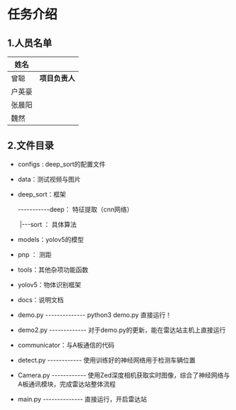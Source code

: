 # 任务介绍

## 1.人员名单

| 姓名   |                |
| ------ | -------------- |
| 曾聪   | **项目负责人** |
| 户英豪 |                |
| 张晨阳 |                |
| 魏然   |                |



## 2.文件目录

- configs : deep_sort的配置文件

- data：测试视频与图片

- deep_sort：框架

  -----------deep： 特征提取（cnn网络）

  ​        |---sort  ： 具体算法

- models：yolov5的模型

- pnp ： 测距

- tools：其他杂项功能函数

- yolov5：物体识别框架

- docs：说明文档

- demo.py -------------- python3 demo.py 直接运行！

- demo2.py ------------- 对于demo.py的更新，能在雷达站主机上直接运行

- communicator：与A板通信的代码

- detect.py ------------ 使用训练好的神经网络用于检测车辆位置

- Camera.py ------------ 使用Zed深度相机获取实时图像，综合了神经网络与A板通讯模块，完成雷达站整体流程

- main.py -------------- 直接运行，开启雷达站

  

